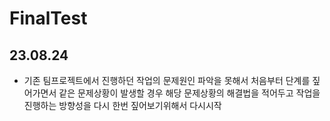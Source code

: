 # FinalTest

## 23.08.24 
 - 기존 팀프로젝트에서 진행하던 작업의 문제원인 파악을 못해서 처음부터 단계를 짚어가면서 같은 문제상황이 발생할 경우 해당 문제상황의 해결법을 적어두고 작업을 진행하는 방향성을 다시 한번 짚어보기위해서 다시시작

